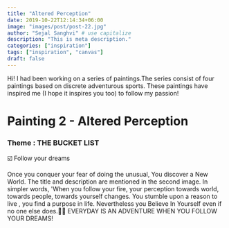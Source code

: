 ```yaml
---
title: "Altered Perception"
date: 2019-10-22T12:14:34+06:00
image: "images/post/post-22.jpg"
author: "Sejal Sanghvi" # use capitalize
description: "This is meta description."
categories: ["inspiration"]
tags: ["inspiration", "canvas"]
draft: false
---
```

Hi! I had been working on a series of paintings.The series consist of four paintings based on discrete adventurous sports. These paintings have inspired me (I hope it inspires you too) to follow my passion!

# Painting 2 - Altered Perception

### Theme : THE BUCKET LIST 

☑️ Follow your dreams

Once you conquer your fear of doing the unusual, You discover a New World.
The title and description are mentioned in the second image.
In simpler words,
'When you follow your fire, your perception towards world, towards people, towards yourself changes. You stumble upon a reason to live , you find a purpose in life. Nevertheless you Believe In Yourself even if no one else does.💪🏻 EVERYDAY IS AN ADVENTURE WHEN YOU FOLLOW YOUR DREAMS!